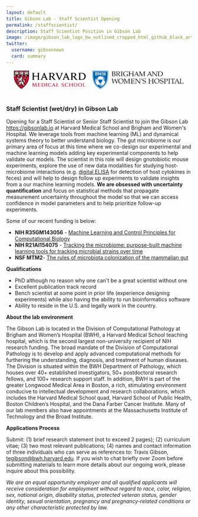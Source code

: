 ```yaml
---
layout: default
title: Gibson Lab - Staff Scientist Opening
permalink: /staffscientist/
description: Staff Scientist Position in Gibson Lab
image: /image/gibson_lab_logo_bw_outlined_cropped_html_github_black_artboard_1200_628-01.png
twitter:
  username: gibsonnews
  card: summary
---
```



<div style="align:center;text-align:center">

<img  src="/image/hmslogo.svg" alt="HMS Logo" height=50pt> &nbsp;&nbsp;
<img  src="/image/bwh-logo.svg" alt="BWH Logo" height=50pt> <br><br>

</div>

### Staff Scientist (wet/dry) in Gibson Lab

Opening for a Staff Scientist or Senior Staff Scientist to join the Gibson Lab <https://gibsonlab.io> at Harvard Medical School and Brigham and Women's Hospital. We leverage tools from machine learning (ML) and dynamical systems theory to better understand biology. The gut microbiome is our primary area of focus at this time where we co-design our experimental and machine learning models adding key experimental components to help validate our models. The scientist in this role will design gnotobiotic mouse experiments, explore the use of new data modalities for studying host-microbiome interactions (e.g. [digital ELISA](https://www.nature.com/articles/nbt.1641) for detection of host cytokines in feces) and will help to design follow up experiments to validate insights from a our machine learning models. **We are obsessed with uncertainty quantification** and focus on statistical methods that propagate measurement uncertainty throughout the model so that we can access confidence in model parameters and to help prioritize follow-up experiments.

Some of our recent funding is below:
- **NIH R35GM143056** - [Machine Learning and Control Principles for Computational Biology](/r35/)
- **NIH R21AI154075** - [Tracking the microbiome: purpose-built machine learning tools for tracking microbial strains over time](/r21_tracking/)
- **NSF MTM2**- [The rules of microbiota colonization of the mammalian gut](/nsf_rules/)

**Qualifications**
- PhD although no reason why one can't be a great scientist without one
- Excellent publication track record
- Bench scientist at some point in prior life (experience designing experiments) while also having the ability to run bioinformatics software
- Ability to reside in the U.S. and legally work in the country.

**About the lab environment**

The Gibson Lab is located in the Division of Computational Pathology at Brigham and Women’s Hospital (BWH), a Harvard Medical School teaching hospital, which is the second largest non-university recipient of NIH research funding. The broad mandate of the Division of Computational Pathology is to develop and apply advanced computational methods for furthering the understanding, diagnosis, and treatment of human diseases. The Division is situated within the BWH Department of Pathology, which houses over 40+ established investigators, 50+ postdoctoral research fellows, and 100+ research support staff. In addition, BWH is part of the greater Longwood Medical Area in Boston, a rich, stimulating environment conducive to intellectual development and research collaborations, which includes the Harvard Medical School quad, Harvard School of Public Health, Boston Children’s Hospital, and the Dana Farber Cancer Institute. Many of our lab members also have appointments at the Massachusetts Institute of Technology and the Broad Institute.

**Applications Process**

Submit: (1) brief research statement (not to exceed 2 pages); (2) curriculum vitae; (3) two most relevant publications; (4) names and contact information of three individuals who can serve as references to: Travis Gibson, tegibson@bwh.harvard.edu. If you wish to chat briefly over Zoom before submitting materials to learn more details about our ongoing work, please inquire about this possibility.

*We are an equal opportunity employer and all qualified applicants will receive consideration for employment without regard to race, color, religion, sex, national origin, disability status, protected veteran status, gender identity, sexual orientation, pregnancy and pregnancy-related conditions or any other characteristic protected by law.*
